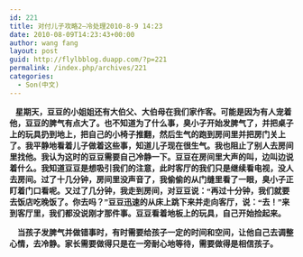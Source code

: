 ```yaml
---
id: 221
title: 对付儿子攻略2—冷处理2010-8-9 14:23
date: 2010-08-09T14:23:43+00:00
author: wang fang
layout: post
guid: http://flylbblog.duapp.com/?p=221
permalink: /index.php/archives/221
categories:
  - Son(中文)
---
```

<span style="font-family: 楷体_GB2312;">   <strong>星期天，豆豆的小姐姐还有大伯父、大伯母在我们家作客。可能是因为有人宠着他，豆豆的脾气有点大了。也不知道为了什么事，臭小子开始发脾气了，并把桌子上的玩具扔到地上，把自己的小椅子推翻，然后生气的跑到房间里并把房门关上了。我平静地看着儿子做着这些事，知道儿子现在很生气。我也阻止了别人去房间里找他。我认为这时的豆豆需要自己冷静一下。豆豆在房间里大声的叫，边叫边说着什么。我知道豆豆是想吸引我们的注意，此时客厅的我们只是继续看电视，没人去房间。过了十几分钟，房间里没声音了，我偷偷的从门缝里看了一眼，臭小子正盯着门口看呢。又过了几分钟，我走到房间，对豆豆说：“再过十分钟，我们就要去饭店吃晚饭了。你去吗？”豆豆迅速的从床上跳下来并走向客厅，说：“去！”来到客厅里，我们都没说刚才那件事。豆豆看着地板上的玩具，自己开始捡起来。</strong></span>

<span style="font-family: 楷体_GB2312;"><strong>    当孩子发脾气并做错事时，有时需要给孩子一定的时间和空间，让他自己去调整心情，去冷静。家长需要做得只是在一旁耐心地等待，需要做得是相信孩子。</strong></span>